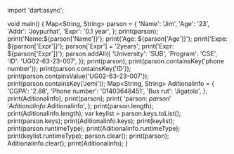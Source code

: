 import 'dart:async';

void main() {
  Map<String, String> parson = {
    'Name': 'Jim',
    'Age': '23',
    'Addr': 'Joypurhat',
    'Expr': '0.1 year',
  };
  print(parson);
  print('Name:${parson['Name']}');
  print('Age: ${parson['Age']}');
  print('Expe: ${parson['Expr']}');
  parson['Expr'] = '2years';
  print('Expr: ${parson['Expr']}');
  parson.addAll({
    'University': 'SUB',
    'Program': 'CSE',
    'ID': 'UG02-63-23-007',
  });
  print(parson);
  print(parson.containsKey('phone number'));
  print(parson.containsKey('ID'));
  print(parson.containsValue('UG02-63-23-007'));
  print(parson.containsKey('Jemi'));
  Map<String, String> Aditionalinfo = {
    'CGPA': '2.88',
    'Phone number': '01403648451',
    'Bus rut': 'Jigatola',
  };
  print(Aditionalinfo);
  print(parson);
  print(
    'parson: $parson'
    'Aditionalinfo:$Aditionalinfo',
  );
  print(parson.length);
  print(Aditionalinfo.length);
  var keylist = parson.keys.toList();
  print(parson.keys);
  print(Aditionalinfo.keys);
  print(keylist);
  print(parson.runtimeType);
  print(Aditionalinfo.runtimeType);
  print(keylist.runtimeType);
  parson.clear();
  print(parson);
  Aditionalinfo.clear();
  print(Aditionalinfo);
}
